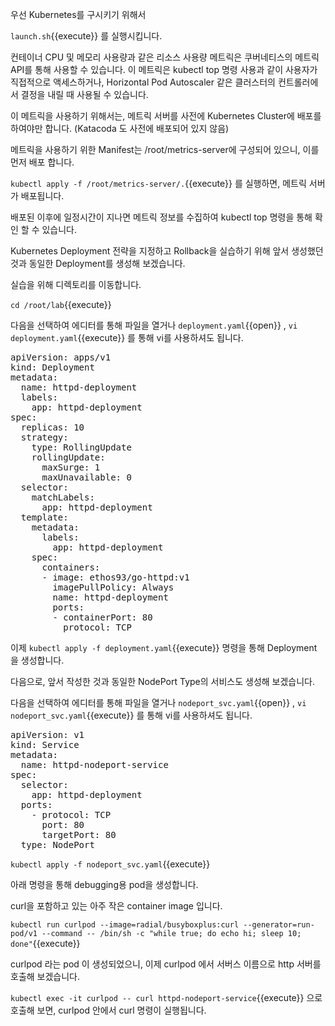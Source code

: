 우선 Kubernetes를 구시키기 위해서

`launch.sh`{{execute}} 를 실행시킵니다.

컨테이너 CPU 및 메모리 사용량과 같은 리소스 사용량 메트릭은 쿠버네티스의 메트릭 API를 통해 사용할 수 있습니다. 이 메트릭은 kubectl top 명령 사용과 같이 사용자가 직접적으로 액세스하거나, Horizontal Pod Autoscaler 같은 클러스터의 컨트롤러에서 결정을 내릴 때 사용될 수 있습니다.

이 메트릭을 사용하기 위해서는, 메트릭 서버를 사전에 Kubernetes Cluster에 배포를 하여야만 합니다. (Katacoda 도 사전에 배포되어 있지 않음)

메트릭을 사용하기 위한 Manifest는 /root/metrics-server에 구성되어 있으니, 이를 먼저 배포 합니다.

`kubectl apply -f /root/metrics-server/.`{{execute}} 를 실행하면, 메트릭 서버가 배포됩니다.

배포된 이후에 일정시간이 지나면 메트릭 정보를 수집하여 kubectl top 명령을 통해 확인 할 수 있습니다.

Kubernetes Deployment 전략을 지정하고 Rollback을 실습하기 위해 앞서 생성했던 것과 동일한 Deployment를 생성해 보겠습니다.

실습을 위해 디렉토리를 이동합니다.

`cd /root/lab`{{execute}}

다음을 선택하여 에디터를 통해 파일을 열거나 `deployment.yaml`{{open}} , `vi deployment.yaml`{{execute}} 를 통해 vi를 사용하셔도 됩니다.

<pre class="file" data-filename="deployment.yaml" data-target="replace">apiVersion: apps/v1
kind: Deployment
metadata:
  name: httpd-deployment
  labels:
    app: httpd-deployment
spec:
  replicas: 10
  strategy:
    type: RollingUpdate
    rollingUpdate:
      maxSurge: 1
      maxUnavailable: 0
  selector:
    matchLabels:
      app: httpd-deployment
  template:
    metadata:
      labels:
        app: httpd-deployment
    spec:
      containers:
      - image: ethos93/go-httpd:v1
        imagePullPolicy: Always
        name: httpd-deployment
        ports:
        - containerPort: 80
          protocol: TCP
</pre>

이제 `kubectl apply -f deployment.yaml`{{execute}} 명령을 통해 Deployment 을 생성합니다.

다음으로, 앞서 작성한 것과 동일한 NodePort Type의 서비스도 생성해 보겠습니다.

다음을 선택하여 에디터를 통해 파일을 열거나 `nodeport_svc.yaml`{{open}} , `vi nodeport_svc.yaml`{{execute}} 를 통해 vi를 사용하셔도 됩니다.

<pre class="file" data-filename="nodeport_svc.yaml" data-target="replace">apiVersion: v1
kind: Service
metadata:
  name: httpd-nodeport-service
spec:
  selector:
    app: httpd-deployment
  ports:
    - protocol: TCP
      port: 80
      targetPort: 80
  type: NodePort
</pre>

`kubectl apply -f nodeport_svc.yaml`{{execute}}

아래 명령을 통해 debugging용 pod을 생성합니다.

curl을 포함하고 있는 아주 작은 container image 입니다.

`kubectl run curlpod --image=radial/busyboxplus:curl --generator=run-pod/v1 --command -- /bin/sh -c "while true; do echo hi; sleep 10; done"`{{execute}}

curlpod 라는 pod 이 생성되었으니, 이제 curlpod 에서 서버스 이름으로 http 서버를 호출해 보겠습니다.

`kubectl exec -it curlpod -- curl httpd-nodeport-service`{{execute}} 으로 호출해 보면, curlpod 안에서 curl 명령이 실행됩니다.

